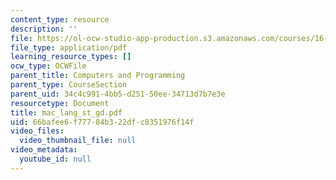 ```yaml
---
content_type: resource
description: ''
file: https://ol-ocw-studio-app-production.s3.amazonaws.com/courses/16-01-unified-engineering-i-ii-iii-iv-fall-2005-spring-2006/66bafee6f77784b322dfc8351976f14f_mac_lang_st_gd.pdf
file_type: application/pdf
learning_resource_types: []
ocw_type: OCWFile
parent_title: Computers and Programming
parent_type: CourseSection
parent_uid: 34c4c991-4bb5-d251-50ee-34713d7b7e3e
resourcetype: Document
title: mac_lang_st_gd.pdf
uid: 66bafee6-f777-84b3-22df-c8351976f14f
video_files:
  video_thumbnail_file: null
video_metadata:
  youtube_id: null
---
```

